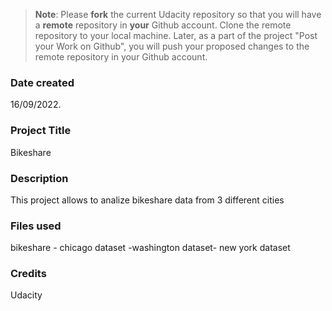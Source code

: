 >**Note**: Please **fork** the current Udacity repository so that you will have a **remote** repository in **your** Github account. Clone the remote repository to your local machine. Later, as a part of the project "Post your Work on Github", you will push your proposed changes to the remote repository in your Github account.

### Date created
16/09/2022.

### Project Title
Bikeshare

### Description
This project allows to analize bikeshare data from 3 different cities

### Files used
bikeshare - chicago dataset -washington dataset- new york dataset

### Credits
Udacity


